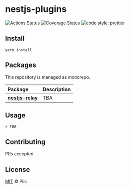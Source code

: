 # nestjs-plugins

![Actions Status](https://github.com/piic/nestjs-plugins/workflows/Node%20CI/badge.svg)
[![Coverage Status](https://coveralls.io/repos/github/piic/nestjs-plugins/badge.svg?branch=master)](https://coveralls.io/github/piic/nestjs-plugins?branch=master)
[![code style: prettier](https://img.shields.io/badge/code_style-prettier-ff69b4.svg?style=flat-square)](https://github.com/prettier/prettier)

## Install

    yarn install

## Packages

This repository is managed as monorepo.

| Package                                     | Description |
| :------------------------------------------ | :---------- |
| **[nestjs-relay](./packages/nestjs-relay)** | TBA         |

## Usage

```
> TBA
```

## Contributing

PRs accepted.

## License

[MIT](./LICENSE) © Piic
